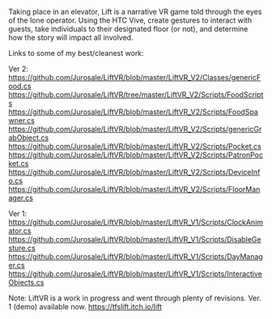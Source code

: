 Taking place in an elevator, Lift is a narrative VR game told through the eyes of the lone operator. Using the HTC Vive, create gestures to interact with guests, take individuals to their designated floor (or not), and determine how the story will impact all involved. 

Links to some of my best/cleanest work:

Ver 2:
https://github.com/Jurosale/LiftVR/blob/master/LiftVR_V2/Classes/genericFood.cs
https://github.com/Jurosale/LiftVR/tree/master/LiftVR_V2/Scripts/FoodScripts
https://github.com/Jurosale/LiftVR/blob/master/LiftVR_V2/Scripts/FoodSpawner.cs
https://github.com/Jurosale/LiftVR/blob/master/LiftVR_V2/Scripts/genericGrabObject.cs
https://github.com/Jurosale/LiftVR/blob/master/LiftVR_V2/Scripts/Pocket.cs
https://github.com/Jurosale/LiftVR/blob/master/LiftVR_V2/Scripts/PatronPocket.cs
https://github.com/Jurosale/LiftVR/blob/master/LiftVR_V2/Scripts/DeviceInfo.cs
https://github.com/Jurosale/LiftVR/blob/master/LiftVR_V2/Scripts/FloorManager.cs

Ver 1:
https://github.com/Jurosale/LiftVR/blob/master/LiftVR_V1/Scripts/ClockAnimator.cs
https://github.com/Jurosale/LiftVR/blob/master/LiftVR_V1/Scripts/DisableGesture.cs
https://github.com/Jurosale/LiftVR/blob/master/LiftVR_V1/Scripts/DayManager.cs
https://github.com/Jurosale/LiftVR/blob/master/LiftVR_V1/Scripts/InteractiveObjects.cs

Note: LiftVR is a work in progress and went through plenty of revisions. Ver. 1 (demo) available now.
https://tfslift.itch.io/lift
